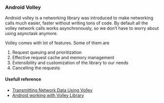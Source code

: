 ### Android Volley ###

Android volley is a networking library was introduced to make networking calls much easier, faster without writing tons of code. By default all the volley network calls works asynchronously, so we don’t have to worry about using asynctask anymore.

Volley comes with lot of features. Some of them are

1. Request queuing and prioritization
2. Effective request cache and memory management
3. Extensibility and customization of the library to our needs
4. Cancelling the requests

#### Usefull reference ####

* [Transmitting Network Data Using Volley](http://developer.android.com/training/volley/index.html)
* [Android working with Volley Library](http://www.androidhive.info/2014/05/android-working-with-volley-library-1/)

